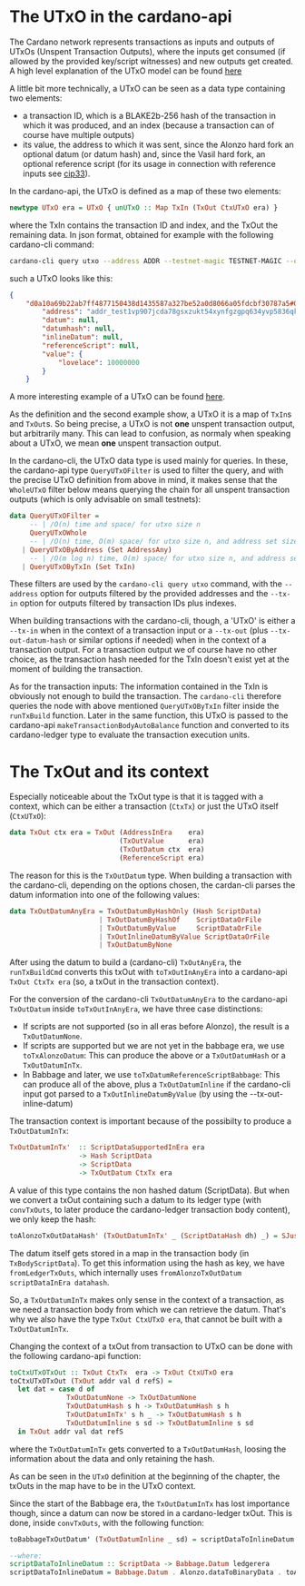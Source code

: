 # The UTxO in the cardano-api

The Cardano network represents transactions as inputs and outputs of UTxOs (Unspent Transaction Outputs), where the inputs get consumed (if allowed by the provided key/script witnesses) and new outputs get created. A high level explanation of the UTxO model can be found [here](https://developers.cardano.org/docs/stake-pool-course/handbook/utxo-model/#:~:text=An%20unspent%20transaction%20output%20is,cannot%20be%20consumed%20in%20part.)

A little bit more technically, a UTxO can be seen as a data type containing two elements:
- a transaction ID, which is a BLAKE2b-256 hash of the transaction in which it was produced, and an index (because a transaction can of course have multiple outputs)
- its value, the address to which it was sent, since the Alonzo hard fork an optional datum (or datum hash) and, since the Vasil hard fork, an optional reference script (for its usage in connection with reference inputs see [cip33](https://cips.cardano.org/cips/cip33/)).

In the cardano-api, the UTxO is defined as a map of these two elements:

```haskell
newtype UTxO era = UTxO { unUTxO :: Map TxIn (TxOut CtxUTxO era) }
```

where the TxIn contains the transaction ID and index, and the TxOut the remaining data. In json format, obtained for example with the following cardano-cli command:

```bash
cardano-cli query utxo --address ADDR --testnet-magic TESTNET-MAGIC --out-file /dev/stdout
```

such a UTxO looks like this:

```json
{
    "d0a10a69b22ab7ff4877150438d1435587a327be52a0d8066a05fdcbf30787a5#0": {
        "address": "addr_test1vp907jcda78gsxzukt54xynfgzgpq634yvp5836qk6nmkxqv64akd",
        "datum": null,
        "datumhash": null,
        "inlineDatum": null,
        "referenceScript": null,
        "value": {
            "lovelace": 10000000
        }
    }
```

A more interesting example of a UTxO can be found [here](https://github.com/input-output-hk/hydra/blob/master/hydra-node/golden/UTxO'%20(TxOut%20CtxUTxO%20BabbageEra).json).

As the definition and the second example show, a UTxO it is a map of `TxIn`s and `TxOut`s. So being precise, a UTxO is not **one** unspent transaction output, but arbitrarily many. This can lead to confusion, as normaly when speaking about a UTxO, we mean **one** unspent transaction output.

In the cardano-cli, the UTxO data type is used mainly for queries. In these, the cardano-api type `QueryUTxOFilter` is used to filter the query, and with the precise UTxO definition from above in mind, it makes sense that the `WholeUTxO` filter below means querying the chain for all unspent transaction outputs (which is only advisable on small testnets):

```haskell  
data QueryUTxOFilter =
     -- | /O(n) time and space/ for utxo size n
     QueryUTxOWhole
     -- | /O(n) time, O(m) space/ for utxo size n, and address set size m
   | QueryUTxOByAddress (Set AddressAny)
     -- | /O(m log n) time, O(m) space/ for utxo size n, and address set size m
   | QueryUTxOByTxIn (Set TxIn)
```

These filters are used by the `cardano-cli query utxo` command, with the `--address` option for outputs filtered by the provided addresses and the `--tx-in` option for outputs filtered by transaction IDs plus indexes.

When building transactions with the cardano-cli, though, a 'UTxO' is either a `--tx-in` when in the context of a transaction input or a `--tx-out` (plus `--tx-out-datum-hash` or similar options if needed) when in the context of a transaction output. For a transaction output we of course have no other choice, as the transaction hash needed for the TxIn doesn't exist yet at the moment of building the transaction.

As for the transaction inputs: The information contained in the TxIn is obviously not enough to build the transaction. The `cardano-cli` therefore queries the node with above mentioned `QueryUTxOByTxIn` filter inside the `runTxBuild` function. Later in the same function, this UTxO is passed to the cardano-api `makeTransactionBodyAutoBalance` function and converted to its cardano-ledger type to evaluate the transaction execution units.

# The TxOut and its context

Especially noticeable about the TxOut type is that it is tagged with a context, which can be either a transaction (`CtxTx`) or just the UTxO itself (`CtxUTxO`):

```haskell
data TxOut ctx era = TxOut (AddressInEra    era)
                           (TxOutValue      era)
                           (TxOutDatum ctx  era)
                           (ReferenceScript era)
```

The reason for this is the `TxOutDatum` type. When building a transaction with the cardano-cli, depending on the options chosen, the cardan-cli parses the datum information into one of the following values:

```haskell
data TxOutDatumAnyEra = TxOutDatumByHashOnly (Hash ScriptData)
                      | TxOutDatumByHashOf    ScriptDataOrFile
                      | TxOutDatumByValue     ScriptDataOrFile
                      | TxOutInlineDatumByValue ScriptDataOrFile
                      | TxOutDatumByNone
```

After using the datum to build a (cardano-cli) `TxOutAnyEra`, the `runTxBuildCmd` converts this txOut with `toTxOutInAnyEra` into a cardano-api `TxOut CtxTx era` (so, a txOut in the transaction context). 

For the conversion of the cardano-cli `TxOutDatumAnyEra` to the cardano-api `TxOutDatum` inside `toTxOutInAnyEra`, we have three case distinctions: 

- If scripts are not supported (so in all eras before Alonzo), the result is a `TxOutDatumNone`. 
- If scripts are supported but we are not yet in the babbage era, we use `toTxAlonzoDatum`: This can produce the above or a `TxOutDatumHash` or a `TxOutDatumInTx`.
- In Babbage and later, we use `toTxDatumReferenceScriptBabbage`: This can produce all of the above, plus a `TxOutDatumInline` if the cardano-cli input got parsed to a `TxOutInlineDatumByValue` (by using the --tx-out-inline-datum)

The transaction context is important because of the possibilty to produce a `TxOutDatumInTx`:

```haskell
TxOutDatumInTx'  :: ScriptDataSupportedInEra era
                 -> Hash ScriptData
                 -> ScriptData
                 -> TxOutDatum CtxTx era
```

A value of this type contains the non hashed datum (ScriptData). But when we convert a txOut containing such a datum to its ledger type (with `convTxOuts`, to later produce the cardano-ledger transaction body content), we only keep the hash:

```haskell
toAlonzoTxOutDataHash' (TxOutDatumInTx' _ (ScriptDataHash dh) _) = SJust dh
```

The datum itself gets stored in a map in the transaction body (in `TxBodyScriptData`). To get this information using the hash as key, we have `fromLedgerTxOuts`, which internally uses `fromAlonzoTxOutDatum scriptDataInEra datahash`.

So, a `TxOutDatumInTx` makes only sense in the context of a transaction, as we need a transaction body from which we can retrieve the datum. That's why we also have the type `TxOut CtxUTxO era`, that cannot be built with a `TxOutDatumInTx`.

Changing the context of a txOut from transaction to UTxO can be done with the following cardano-api function:

```haskell
toCtxUTxOTxOut :: TxOut CtxTx  era -> TxOut CtxUTxO era
toCtxUTxOTxOut (TxOut addr val d refS) =
  let dat = case d of
              TxOutDatumNone -> TxOutDatumNone
              TxOutDatumHash s h -> TxOutDatumHash s h
              TxOutDatumInTx' s h _ -> TxOutDatumHash s h
              TxOutDatumInline s sd -> TxOutDatumInline s sd
  in TxOut addr val dat refS
```

where the `TxOutDatumInTx` gets converted to a `TxOutDatumHash`, loosing the information about the data and only retaining the hash.

As can be seen in the `UTxO` definition at the beginning of the chapter, the txOuts in the map have to be in the UTxO context. 

Since the start of the Babbage era, the `TxOutDatumInTx` has lost importance though, since a datum can now be stored in a cardano-ledger txOut. This is done, inside `convTxOuts`, with the following function:

```haskell
toBabbageTxOutDatum' (TxOutDatumInline _ sd) = scriptDataToInlineDatum sd

--where:
scriptDataToInlineDatum :: ScriptData -> Babbage.Datum ledgerera
scriptDataToInlineDatum = Babbage.Datum . Alonzo.dataToBinaryData . toAlonzoData
```

